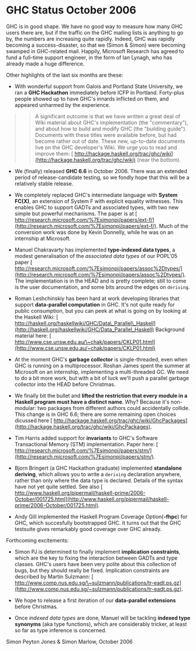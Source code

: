 # GHC Status October 2006



GHC is in good shape. We have no good way to measure how many GHC
users there are, but if the traffic on the GHC mailing lists is
anything to go by, the numbers are increasing quite rapidly. Indeed,
GHC was rapidly becoming a success-disaster, so that we (Simon &
Simon) were becoming swamped in GHC-related mail.  Happily,
Microsoft Research has agreed to fund a full-time support engineer,
in the form of Ian Lynagh, who has already made a huge difference.



Other highlights of the last six months are these:


- With wonderful support from Galois and Portland State University, we ran a **GHC Hackathon** immediately before ICFP in Portland.  Forty-plus people showed up to have GHC's innards inflicted on them, and appeared unharmed by the experience.

>
> >
> >
> > A significant outcome is that we have written a great deal of Wiki material about GHC's implementation (the "commentary"), and about how to build and modify GHC (the "building guide").  Documents with these titles were available before, but had become rather out of date.  These new, up-to-date documents live on the GHC developer's Wiki.  We urge you to read and improve them:   [
> > http://hackage.haskell.org/trac/ghc/wiki](http://hackage.haskell.org/trac/ghc/wiki) (near the bottom).
> >
> >
>


  


- We (finally) released **GHC 6.6** in October 2006. There was an extended period of release-candidate testing, so we fondly hope that this will be a relatively stable release.

- We completely replaced GHC's intermediate language with **System FC(X)**, an extension of System F with explicit equality witnesses.  This enables GHC to support GADTs and associated types, with two new simple but powerful mechanisms. The paper is at [
  http://research.microsoft.com/%7Esimonpj/papers/ext-f/](http://research.microsoft.com/%7Esimonpj/papers/ext-f/). Much of the conversion work was done by Kevin Donnelly, while he was on an internship at Microsoft.

- Manuel Chakravarty has implemented **type-indexed data types**, a modest generalisation of the *associated data types* of our POPL'05 paper  [
  http://research.microsoft.com/%7Esimonpj/papers/assoc%2Dtypes/](http://research.microsoft.com/%7Esimonpj/papers/assoc%2Dtypes/). The implementation is in the HEAD and is pretty complete; still to come is the user documentation, and some bits around the edges on `deriving`.

- Roman Leshchinskiy has been hard at work developing libraries that support **data-parallel computation** in GHC.  It's not quite ready for public consumption, but you can peek at what is going on by looking at the Haskell Wiki: [
  http://haskell.org/haskellwiki/GHC/Data\_Parallel\_Haskell](http://haskell.org/haskellwiki/GHC/Data_Parallel_Haskell)  Background material here: [
  http://www.cse.unsw.edu.au/\~chak/papers/CKLP01.html](http://www.cse.unsw.edu.au/~chak/papers/CKLP01.html)

- At the moment GHC's **garbage collector** is single-threaded, even when GHC is running on a multiprocessor.  Roshan James spent the summer at Microsoft on an internship, implementing a multi-threaded GC.  We need to do a bit more work, but with a bit of luck we'll push a parallel garbage collector into the HEAD before Christmas.

- We finally bit the bullet and **lifted the restriction that every module in a Haskell program must have a distinct name**.  Why?  Because it's non-modular: two packages from different authors could accidentally collide.  This change is in GHC 6.6; there are some remaining open choices dicussed here [
  http://hackage.haskell.org/trac/ghc/wiki/GhcPackages](http://hackage.haskell.org/trac/ghc/wiki/GhcPackages).

- Tim Harris added support for **invariants** to GHC's Software Transactional Memory (STM) implementation. Paper here: [
  http://research.microsoft.com/%7Esimonpj/papers/stm/](http://research.microsoft.com/%7Esimonpj/papers/stm/).

- Bjorn Bringert (a GHC Hackathon graduate) implemented **standalone deriving**, which allows you to write a `deriving` declaration anywhere, rather than only where the data type is declared.  Details of the syntax have not yet quite settled.  See also [
  http://www.haskell.org/pipermail/haskell-prime/2006-October/001725.html](http://www.haskell.org/pipermail/haskell-prime/2006-October/001725.html).

- Andy Gill implemented the Haskell Program Coverage Option(**-fhpc**) for GHC, which succesfully bootstrapped GHC. It turns out that the GHC testsuite gives remarkably good coverage over GHC already.


Forthcoming excitements:


-  Simon PJ is determined to finally implement **implication constraints**, which are the key to fixing the interaction between GADTs and type classes.   GHC's users have been very polite about this collection of bugs, but they should really be fixed.  Implication constraints are described by Martin Sulzmann: [
  http://www.comp.nus.edu.sg/\~sulzmann/publications/tr-eadt.ps.gz](http://www.comp.nus.edu.sg/~sulzmann/publications/tr-eadt.ps.gz).

- We hope to release a first iteration of our **data-parallel extensions** before Christmas.

- Once *indexed data types* are done, Manuel will be tackling **indexed type synonyms** (aka type functions), which are considerably tricker, at least so far as type inference is concerned.


Simon Peyton Jones & Simon Marlow, October 2006


